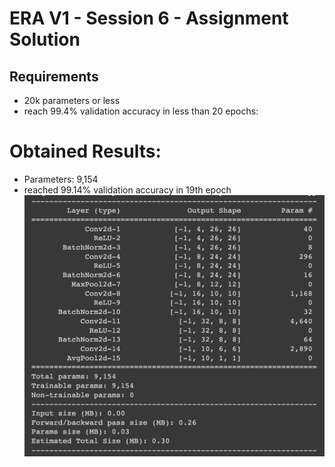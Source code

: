 # ERA V1 - Session 6 - Assignment Solution

## Requirements
- 20k parameters or less
- reach 99.4% validation accuracy in less than 20 epochs:

# Obtained Results:
- Parameters: 9,154
- reached 99.14% validation accuracy in 19th epoch
![Model summary](./S6/model_summary.png)
